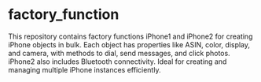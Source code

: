 # factory_function
This repository contains factory functions iPhone1 and iPhone2 for creating iPhone objects in bulk. Each object has properties like ASIN, color, display, and camera, with methods to dial, send messages, and click photos. iPhone2 also includes Bluetooth connectivity. Ideal for creating and managing multiple iPhone instances efficiently.

